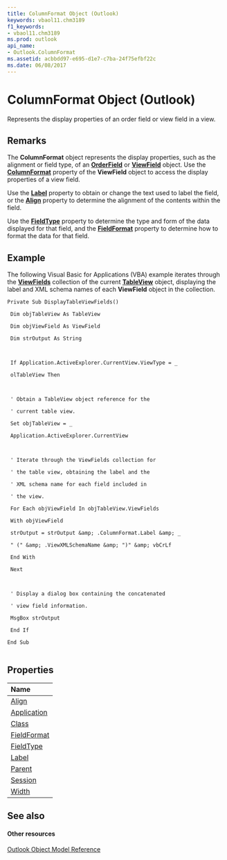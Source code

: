 ```yaml
---
title: ColumnFormat Object (Outlook)
keywords: vbaol11.chm3189
f1_keywords:
- vbaol11.chm3189
ms.prod: outlook
api_name:
- Outlook.ColumnFormat
ms.assetid: acbbdd97-e695-d1e7-c7ba-24f75efbf22c
ms.date: 06/08/2017
---
```



# ColumnFormat Object (Outlook)

Represents the display properties of an order field or view field in a view.


## Remarks

The  **ColumnFormat** object represents the display properties, such as the alignment or field type, of an **[OrderField](Outlook.OrderField.md)** or **[ViewField](Outlook.ViewField.md)** object. Use the **[ColumnFormat](Outlook.ViewField.ColumnFormat.md)** property of the **ViewField** object to access the display properties of a view field.

Use the  **[Label](Outlook.ColumnFormat.Label.md)** property to obtain or change the text used to label the field, or the **[Align](Outlook.ColumnFormat.Align.md)** property to determine the alignment of the contents within the field.

Use the  **[FieldType](Outlook.ColumnFormat.FieldType.md)** property to determine the type and form of the data displayed for that field, and the **[FieldFormat](Outlook.ColumnFormat.FieldFormat.md)** property to determine how to format the data for that field.


## Example

The following Visual Basic for Applications (VBA) example iterates through the  **[ViewFields](Outlook.TableView.ViewFields.md)** collection of the current **[TableView](Outlook.TableView.md)** object, displaying the label and XML schema names of each **ViewField** object in the collection.


```
Private Sub DisplayTableViewFields() 
 
 Dim objTableView As TableView 
 
 Dim objViewField As ViewField 
 
 Dim strOutput As String 
 
 
 
 If Application.ActiveExplorer.CurrentView.ViewType = _ 
 
 olTableView Then 
 
 
 
 ' Obtain a TableView object reference for the 
 
 ' current table view. 
 
 Set objTableView = _ 
 
 Application.ActiveExplorer.CurrentView 
 
 
 
 ' Iterate through the ViewFields collection for 
 
 ' the table view, obtaining the label and the 
 
 ' XML schema name for each field included in 
 
 ' the view. 
 
 For Each objViewField In objTableView.ViewFields 
 
 With objViewField 
 
 strOutput = strOutput &amp; .ColumnFormat.Label &amp; _ 
 
 " (" &amp; .ViewXMLSchemaName &amp; ")" &amp; vbCrLf 
 
 End With 
 
 Next 
 
 
 
 ' Display a dialog box containing the concatenated 
 
 ' view field information. 
 
 MsgBox strOutput 
 
 End If 
 
End Sub 
 

```


## Properties



|**Name**|
|:-----|
|[Align](Outlook.ColumnFormat.Align.md)|
|[Application](Outlook.ColumnFormat.Application.md)|
|[Class](Outlook.ColumnFormat.Class.md)|
|[FieldFormat](Outlook.ColumnFormat.FieldFormat.md)|
|[FieldType](Outlook.ColumnFormat.FieldType.md)|
|[Label](Outlook.ColumnFormat.Label.md)|
|[Parent](columnformat-parent-property-outlook.md)|
|[Session](columnformat-session-property-outlook.md)|
|[Width](columnformat-width-property-outlook.md)|

## See also


#### Other resources


[Outlook Object Model Reference](http://msdn.microsoft.com/library/73221b13-d8d8-99b8-3394-b95dbbfd5ddc%28Office.15%29.aspx)
